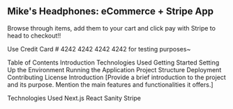 ## Mike's Headphones: eCommerce + Stripe App

Browse through items, add them to your cart and click pay with Stripe to head to checkout!!

Use Credit Card # 4242 4242 4242 4242 for testing purposes~

Table of Contents
Introduction
Technologies Used
Getting Started
Setting Up the Environment
Running the Application
Project Structure
Deployment
Contributing
License
Introduction
[Provide a brief introduction to the project and its purpose. Mention the main features and functionalities it offers.]

Technologies Used
Next.js
React
Sanity
Stripe
